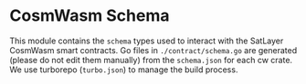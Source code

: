 # CosmWasm Schema

This module contains the `schema` types used to interact with the SatLayer CosmWasm smart contracts.
Go files in `./contract/schema.go` are generated (please do not edit them manually) from
the `schema.json` for each cw crate.
We use turborepo (`turbo.json`) to manage the build process.
